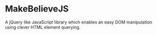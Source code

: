 # MakeBelieveJS
A jQuery like JavaScript library which enables an easy DOM manipulation using clever HTML element querying.
